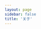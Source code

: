 ```yaml
---
layout: page
sidebar: false
title: '关于'
---
```


<script setup>
import About from './views/About.vue'
</script>

<about />
